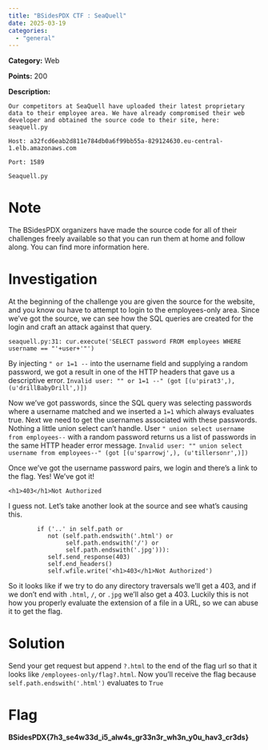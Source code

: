 ```yaml
---
title: "BSidesPDX CTF : SeaQuell"
date: 2025-03-19
categories: 
  - "general"
---
```


**Category:** Web

**Points:** 200

**Description:**

```
Our competitors at SeaQuell have uploaded their latest proprietary data to their employee area. We have already compromised their web developer and obtained the source code to their site, here: seaquell.py

Host: a32fcd6eab2d811e784db0a6f99bb55a-829124630.eu-central-1.elb.amazonaws.com

Port: 1589

Seaquell.py

```

# Note

The BSidesPDX organizers have made the source code for all of their challenges freely available so that you can run them at home and follow along. You can find more information here.

# Investigation

At the beginning of the challenge you are given the source for the website, and you know ou have to attempt to login to the employees-only area. Since we’ve got the source, we can see how the SQL queries are created for the login and craft an attack against that query.

```
seaquell.py:31: cur.execute('SELECT password FROM employees WHERE username == "'+user+'"')
```

By injecting `" or 1=1 --` into the username field and supplying a random password, we got a result in one of the HTTP headers that gave us a descriptive error. `Invalid user: "" or 1=1 --" (got [(u'pirat3',), (u'drillBabyDrill',)])`

Now we’ve got passwords, since the SQL query was selecting passwords where a username matched and we inserted a `1=1` which always evaluates true. Next we need to get the usernames associated with these passwords. Nothing a little union select can’t handle. User `" union select username from employees--` with a random password returns us a list of passwords in the same HTTP header error message. `Invalid user: "" union select username from employees--" (got [(u'sparrowj',), (u'tillersonr',)])`

Once we’ve got the username password pairs, we login and there’s a link to the flag. Yes! We’ve got it!

```
<h1>403</h1>Not Authorized
```

I guess not. Let’s take another look at the source and see what’s causing this.

```
        if ('..' in self.path or 
           not (self.path.endswith('.html') or
                self.path.endswith('/') or
                self.path.endswith('.jpg'))):
           self.send_response(403)
           self.end_headers()
           self.wfile.write('<h1>403</h1>Not Authorized')
```

So it looks like if we try to do any directory traversals we’ll get a 403, and if we don’t end with `.html`, `/`, or `.jpg` we’ll also get a 403. Luckily this is not how you properly evaluate the extension of a file in a URL, so we can abuse it to get the flag.

# Solution

Send your get request but append `?.html` to the end of the flag url so that it looks like `/employees-only/flag?.html`. Now you’ll receive the flag because `self.path.endswith('.html')` evaluates to `True`

# Flag

**BSidesPDX{7h3\_se4w33d\_i5\_alw4s\_gr33n3r\_wh3n\_y0u\_hav3\_cr3ds}**
